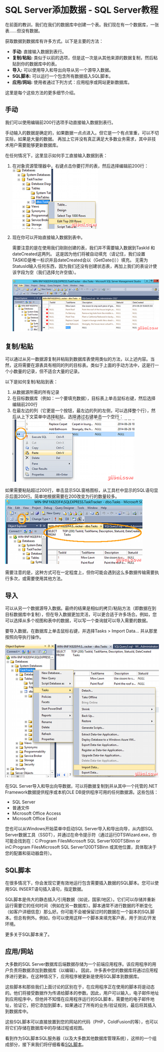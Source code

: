 # SQL Server添加数据 - SQL Server教程

在前面的教训，我们在我们的数据库中创建一个表。我们现在有一个数据库，一张表......但没有数据。

获取数据到数据库有许多方式。以下是主要的方法：

*   **手动:** 直接输入数据到表行。
*   **复制/粘贴:** 类似于以前的选项，但是这一次是从其他来源的数据复制，然后粘贴到你的数据库中的表。
*   **导入:** 可以使用导入和导出向导从另一个源导入数据。
*   **SQL脚本:** 可以运行一个包含所有数据插入SQL脚本。
*   **应用/网站:** 使用者通过下列方式：应用程序或网站更新数据库。

这里是每个这些方法的更多细节介绍。

## 手动

我们可以使用编辑前200行选项手动直接输入数据到表行。

手动输入的数据是确定的，如果数据一点点进入。但它是一个有点笨重，可以不切实际，如果是大量的数据。 再加上它并没有真正满足大多数业务需求，其中非技术用户需要能够更新数据库。

在任何情况下，这里显示如何手工直接输入数据到表：

1.  在对象资源管理器中，右键点击你要打开的表，然后选择编辑前200行： ![Screenshot of editing the top 200 rows of a table in SSMS](../img/114054GN-0.png)
2.  现在你可以开始直接输入数据到表中。

    需要注意的是在使用我们刚刚创建的表，我们并不需要输入数据到TaskId 和dateCreated这两列。 这是因为他们将被自动填充（请记住，我们设置TASKID是唯一标识并且dateCreated会以（GetDate()））填充。 无需为StatusId输入任何东西，因为我们还没有创建状态表，再加上我们的表设计使该字段为空（我们选择允许空值）。

    ![Screenshot of editing the top 200 rows of a table in SSMS](../img/1140545146-1.png)

## 复制/粘贴

可以通过从另一数据源复制并粘贴到数据库表使用类似的方法，以上述内容。当然，这将需要在源表具有相同的列的目标表。类似于上面的手动方法中，这是行一个小数量的记录，但不适合大量的记录。

以下是如何复制/粘贴到表：

1.  从数据源所需的所有记录
2.  在目标数据库（例如：一个要填充数据），目标表上单击鼠标右键，然后选择编辑前200行
3.  在最左边的列（它更是一个按钮，最左边的列的左侧，可以选择整个行），然后从上下文菜单中选择粘贴，选择通过右键单击一个空行： ![Screenshot of pasting data into a table in SSMS](../img/1140543296-2.png)

如果需要粘贴超过200行，单击显示SQL窗格图标，从工具栏中显示的SQL语句显示后面200行。简单地根据需要在200改变为行的数量较多。
![Screenshot of pasting data into a table in SSMS](../img/1140543I6-3.png)

需要注意的是，这种方式可在一定程度上，但你可能会遇到这么多数据传输需要执行多次，或需要使用其他方法。

## 导入

可以从另一个数据源导入数据。最终的结果是相似的拷贝/粘贴方法（即数据在到目标数据库中复制），但在导入数据更加灵活，可以更合适于许多场合。例如，您可以选择从多个视图和表中的数据，可以写一个查询就可以导入需要的数据。

要导入数据，在数据库上单击鼠标右键，并选择Tasks &gt; Import Data... 并从那里按照向导执行操作。

![Screenshot of selecting the Import Data option](../img/114054NA-4.png)

在SQL Server导入和导出向导数据，可以将数据复制到并从其中一个托管的.NET Framework数据提供程序或本机OLE DB提供程序可用的任何数据源。这些包括：

*   SQL Server
*   普通文件
*   Microsoft Office Access
*   Microsoft Office Excel

您也可以从Windows开始菜单中启动SQL Server导入和导出向导，从内部SQL Server数据工具（SSDT），并通过在命令提示符（通过运行DTSWizard.exe，你可能会找到在：C:Program FilesMicrosoft SQL Server100DTSBinn or inC:Program FilesMicrosoft SQL Server120DTSBinn 或其他位置，具体取决于您的配置和驱动器盘符）。

## SQL脚本

在很多情况下，你会发现它更有效地运行包含需要插入数据的SQL脚本。您可以使用SQL INSERT语句插入语句，指定数据。

SQL脚本是伟大的静态插入/引用数据（如说，国家/地区）。它们可以存储并重新运行需要它的任何时间（例如在另一数据库）。脚本通常不进行数据的不断变化（如客户详细信息）那么好。你可能不会被保留过时的数据在一个副本的SQL脚本。但总有例外。例如，你可以使用这样一个脚本来填充客户表，用于测试/开发环境。

更多关于SQL脚本来了。

## 应用/网站

大多数的SQL Server数据库后端数据存储为一个前端应用程序。该应用程序的用户负责将数据添加到数据库（以编辑）。 因此，许多表中您的数据库将通过应用程序进行更新。在这种情况下，应用程序被更新是使用SQL脚本到数据库。

这些脚本和那些我们上面讨论的区别在于，在应用程序正在使用的脚本将是动态的。他们将接受数据作为传递给脚本的参数。因此，用户可以输入，电子邮件地址到应用程序中，但他并不知情在应用程序运行的SQL脚本，需要他的电子邮件地址，验证它，把它添加到脚本，如果通过了所有的业务/验证规则，最后将其插入到数据库中。

这些SQL脚本可以直接放置到您的网站的代码（PHP，ColdFusion的等），也可以将它们存储在数据库中的存储过程或视图。

看到作为SQL脚本SQL服务器（以及大多数其他数据库管理系统），这样的一个组成部分，接下来我们将仔细看看[SQL脚本](http://www.yiibai.com/sql_server/sql_scripts.html)。 

